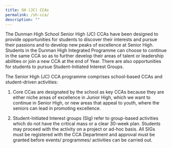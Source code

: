 ```yaml
---
title: SH (JC) CCAs
permalink: /sh-cca/
description: ""
---
```

The Dunman High School Senior High (JC) CCAs have been designed to provide opportunities for students to discover their interests and pursue their passions and to develop new peaks of excellence at Senior High. Students in the Dunman High Integrated Programme can choose to continue in the same CCA so as to further develop their areas of talent or leadership abilities or join a new CCA at the end of Year. There are also opportunities for students to pursue Student-Initiated Interest Groups.

The Senior High (JC) CCA programme comprises school-based CCAs and student-driven activities:

1) Core CCas are designated by the school as key CCAs because they are either niche areas of excellence in Junior High, which we want to continue in Senior High, or new areas that appeal to youth, where the seniors can lead in promoting excellence.

2) Student-Initiated Interest groups (SIg) refer to group-based activities which do not have the critical mass or a clear 30-week plan. Students may proceed with the activity on a project or ad-hoc basis. All SIGs must be registered with the CCA Department and approval must be granted before events/ programmes/ activities can be carried out.